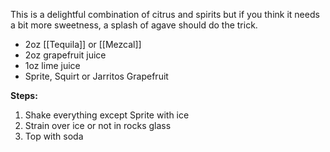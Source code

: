 This is a delightful combination of citrus and spirits but if you think it needs a bit more sweetness, a splash of agave should do the trick.

* 2oz [[Tequila]] or [[Mezcal]]
* 2oz grapefruit juice
* 1oz lime juice
* Sprite, Squirt or Jarritos Grapefruit

**Steps:**
 
1. Shake everything except Sprite with ice
1. Strain over ice or not in rocks glass
1. Top with soda
